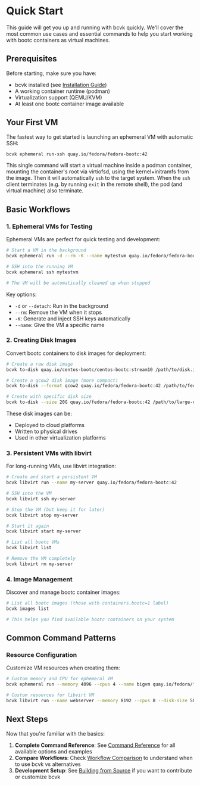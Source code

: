 # Quick Start

This guide will get you up and running with bcvk quickly. We'll cover the most common use cases and essential commands to help you start working with bootc containers as virtual machines.

## Prerequisites

Before starting, make sure you have:
- bcvk installed (see [Installation Guide](./installation.md))
- A working container runtime (podman)
- Virtualization support (QEMU/KVM)
- At least one bootc container image available

## Your First VM

The fastest way to get started is launching an ephemeral VM with automatic SSH:

```bash
bcvk ephemeral run-ssh quay.io/fedora/fedora-bootc:42
```

This single command will start a virtual machine inside a podman
container, mounting the container's root via virtiofsd, using the
kernel+initramfs from the image. Then it will automatically `ssh`
to the target system. When the `ssh` client terminates (e.g. by
running `exit` in the remote shell), the pod (and virtual machine)
also terminate.

## Basic Workflows

### 1. Ephemeral VMs for Testing

Ephemeral VMs are perfect for quick testing and development:

```bash
# Start a VM in the background
bcvk ephemeral run -d --rm -K --name mytestvm quay.io/fedora/fedora-bootc:42

# SSH into the running VM
bcvk ephemeral ssh mytestvm

# The VM will be automatically cleaned up when stopped
```

Key options:
- `-d` or `--detach`: Run in the background
- `--rm`: Remove the VM when it stops
- `-K`: Generate and inject SSH keys automatically
- `--name`: Give the VM a specific name

### 2. Creating Disk Images

Convert bootc containers to disk images for deployment:

```bash
# Create a raw disk image
bcvk to-disk quay.io/centos-bootc/centos-bootc:stream10 /path/to/disk.img

# Create a qcow2 disk image (more compact)
bcvk to-disk --format qcow2 quay.io/fedora/fedora-bootc:42 /path/to/fedora.qcow2

# Create with specific disk size
bcvk to-disk --size 20G quay.io/fedora/fedora-bootc:42 /path/to/large-disk.img
```

These disk images can be:
- Deployed to cloud platforms
- Written to physical drives
- Used in other virtualization platforms

### 3. Persistent VMs with libvirt

For long-running VMs, use libvirt integration:

```bash
# Create and start a persistent VM
bcvk libvirt run --name my-server quay.io/fedora/fedora-bootc:42

# SSH into the VM
bcvk libvirt ssh my-server

# Stop the VM (but keep it for later)
bcvk libvirt stop my-server

# Start it again
bcvk libvirt start my-server

# List all bootc VMs
bcvk libvirt list

# Remove the VM completely
bcvk libvirt rm my-server
```

### 4. Image Management

Discover and manage bootc container images:

```bash
# List all bootc images (those with containers.bootc=1 label)
bcvk images list

# This helps you find available bootc containers on your system
```

## Common Command Patterns

### Resource Configuration

Customize VM resources when creating them:

```bash
# Custom memory and CPU for ephemeral VM
bcvk ephemeral run --memory 4096 --cpus 4 --name bigvm quay.io/fedora/fedora-bootc:42

# Custom resources for libvirt VM
bcvk libvirt run --name webserver --memory 8192 --cpus 8 --disk-size 50G quay.io/centos-bootc/centos-bootc:stream10
```

## Next Steps

Now that you're familiar with the basics:

1. **Complete Command Reference**: See [Command Reference](./man/bcvk.md) for all available options and examples
2. **Compare Workflows**: Check [Workflow Comparison](./workflow-comparison.md) to understand when to use bcvk vs alternatives
3. **Development Setup**: See [Building from Source](./building.md) if you want to contribute or customize bcvk